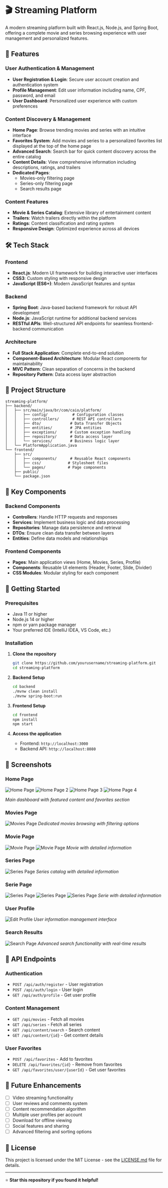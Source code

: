 # 🎬 Streaming Platform

A modern streaming platform built with React.js, Node.js, and Spring Boot, offering a complete movie and series browsing experience with user management and personalized features.

## 🚀 Features

### User Authentication & Management
- **User Registration & Login**: Secure user account creation and authentication system
- **Profile Management**: Edit user information including name, CPF, password, and email
- **User Dashboard**: Personalized user experience with custom preferences

### Content Discovery & Management
- **Home Page**: Browse trending movies and series with an intuitive interface
- **Favorites System**: Add movies and series to a personalized favorites list displayed at the top of the home page
- **Advanced Search**: Search bar for quick content discovery across the entire catalog
- **Content Details**: View comprehensive information including descriptions, ratings, and trailers
- **Dedicated Pages**: 
  - Movies-only filtering page
  - Series-only filtering page
  - Search results page

### Content Features
- **Movie & Series Catalog**: Extensive library of entertainment content
- **Trailers**: Watch trailers directly within the platform
- **Ratings**: Content classification and rating system
- **Responsive Design**: Optimized experience across all devices

## 🛠️ Tech Stack

### Frontend
- **React.js**: Modern UI framework for building interactive user interfaces
- **CSS3**: Custom styling with responsive design
- **JavaScript (ES6+)**: Modern JavaScript features and syntax

### Backend
- **Spring Boot**: Java-based backend framework for robust API development
- **Node.js**: JavaScript runtime for additional backend services
- **RESTful APIs**: Well-structured API endpoints for seamless frontend-backend communication

### Architecture
- **Full Stack Application**: Complete end-to-end solution
- **Component-Based Architecture**: Modular React components for maintainability
- **MVC Pattern**: Clean separation of concerns in the backend
- **Repository Pattern**: Data access layer abstraction

## 📁 Project Structure

```
streaming-platform/
├── backend/
│   ├── src/main/java/br/com/caio/platform/
│   │   ├── config/           # Configuration classes
│   │   ├── controllers/      # REST API controllers
│   │   ├── dto/             # Data Transfer Objects
│   │   ├── entities/        # JPA entities
│   │   ├── exceptions/      # Custom exception handling
│   │   ├── repository/      # Data access layer
│   │   └── services/        # Business logic layer
│   └── PlatformApplication.java
└── frontend/
    ├── src/
    │   ├── components/      # Reusable React components
    │   ├── css/            # Stylesheet files
    │   └── pages/          # Page components
    ├── public/
    └── package.json
```

## 🎯 Key Components

### Backend Components
- **Controllers**: Handle HTTP requests and responses
- **Services**: Implement business logic and data processing
- **Repositories**: Manage data persistence and retrieval
- **DTOs**: Ensure clean data transfer between layers
- **Entities**: Define data models and relationships

### Frontend Components
- **Pages**: Main application views (Home, Movies, Series, Profile)
- **Components**: Reusable UI elements (Header, Footer, Slide, Divider)
- **CSS Modules**: Modular styling for each component

## 🚦 Getting Started

### Prerequisites
- Java 11 or higher
- Node.js 14 or higher
- npm or yarn package manager
- Your preferred IDE (IntelliJ IDEA, VS Code, etc.)

### Installation

1. **Clone the repository**
   ```bash
   git clone https://github.com/yourusername/streaming-platform.git
   cd streaming-platform
   ```

2. **Backend Setup**
   ```bash
   cd backend
   ./mvnw clean install
   ./mvnw spring-boot:run
   ```

3. **Frontend Setup**
   ```bash
   cd frontend
   npm install
   npm start
   ```

4. **Access the application**
   - Frontend: `http://localhost:3000`
   - Backend API: `http://localhost:8080`

## 📸 Screenshots

### Home Page
![Home Page](PHOTOS/Home.png)
![Home Page 2](PHOTOS/Home2.png)
![Home Page 3](PHOTOS/Home3.png)
![Home Page 4](PHOTOS/Home4.png)


*Main dashboard with featured content and favorites section*

### Movies Page
![Movies Page](PHOTOS/Filmes.png)
*Dedicated movies browsing with filtering options*

### Movie Page
![Movie Page](PHOTOS/Filme.png)
![Movie Page](PHOTOS/Filme2.png)
*Movie with detailed information*

### Series Page
![Series Page](PHOTOS/Series.png)
*Series catalog with detailed information*

### Serie Page
![Series Page](PHOTOS/Serie.png)
![Series Page](PHOTOS/Serie2.png)
![Series Page](PHOTOS/Serie3.png)
*Serie with detailed information*

### User Profile
![Edit Profile](screenshots/edit-profile.png)
*User information management interface*

### Search Results
![Search Page](screenshots/search.png)
*Advanced search functionality with real-time results*

## 🔧 API Endpoints

### Authentication
- `POST /api/auth/register` - User registration
- `POST /api/auth/login` - User login
- `GET /api/auth/profile` - Get user profile

### Content Management
- `GET /api/movies` - Fetch all movies
- `GET /api/series` - Fetch all series
- `GET /api/content/search` - Search content
- `GET /api/content/{id}` - Get content details

### User Favorites
- `POST /api/favorites` - Add to favorites
- `DELETE /api/favorites/{id}` - Remove from favorites
- `GET /api/favorites/user/{userId}` - Get user favorites

## 🌟 Future Enhancements

- [ ] Video streaming functionality
- [ ] User reviews and comments system
- [ ] Content recommendation algorithm
- [ ] Multiple user profiles per account
- [ ] Download for offline viewing
- [ ] Social features and sharing
- [ ] Advanced filtering and sorting options

## 📄 License

This project is licensed under the MIT License - see the [LICENSE.md](LICENSE.md) file for details.

---

⭐ **Star this repository if you found it helpful!**
